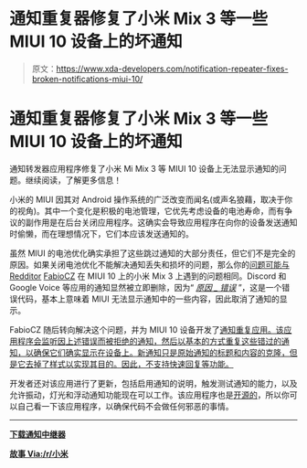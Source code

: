 # 通知重复器修复了小米 Mix 3 等一些 MIUI 10 设备上的坏通知

> 原文：<https://www.xda-developers.com/notification-repeater-fixes-broken-notifications-miui-10/>

# 通知重复器修复了小米 Mix 3 等一些 MIUI 10 设备上的坏通知

通知转发器应用程序修复了小米 Mi Mix 3 等 MIUI 10 设备上无法显示通知的问题。继续阅读，了解更多信息！

小米的 MIUI 因其对 Android 操作系统的广泛改变而闻名(或声名狼藉，取决于你的视角)。其中一个变化是积极的电池管理，它优先考虑设备的电池寿命，而有争议的副作用是在后台关闭应用程序。这确实会导致应用程序在向你的设备发送通知时偷懒，而在理想情况下，它们本应该发送通知的。

虽然 MIUI 的电池优化确实承担了这些跳过通知的大部分责任，但它们不是完全的原因。如果关闭电池优化不能解决通知丢失和损坏的问题，那么你的[问题可能与 Redditor](https://www.reddit.com/r/Xiaomi/comments/agh1ca/short_investigation_into_broken_notifications_on/) [FabioCZ](https://www.reddit.com/user/FabioCZ) 在 MIUI 10 上的小米 Mix 3 上遇到的问题相同。Discord 和 Google Voice 等应用的通知显然被立即删除，因为“ [*原因 _ 错误*](https://developer.android.com/reference/android/service/notification/NotificationListenerService#REASON_ERROR) ”，这是一个错误代码，基本上意味着 MIUI 无法显示通知中的一些内容，因此取消了通知的显示。

FabioCZ 随后转向解决这个问题，并为 MIUI 10 设备开发了[通知重复应用。该应用程序会监听因上述错误而被拒绝的通知，然后以基本的方式重复这些错过的通知，以确保它们确实显示在设备上。新通知只是原始通知的标题和内容的克隆，但是它去掉了样式以实现其目的。因此，不支持快速回复等功能。](https://www.reddit.com/r/Xiaomi/comments/ai46ke/update_miui_10_notification_repeater_new_version/)

开发者还对该应用进行了更新，包括启用通知的说明，触发测试通知的能力，以及允许振动，灯光和浮动通知功能现在可以工作。该应用程序也是[开源的](https://github.com/FabioCZ/NotificationRepeater)，所以你可以自己看一下该应用程序，以确保代码不会做任何邪恶的事情。

* * *

[**下载通知中继器**](https://github.com/FabioCZ/NotificationRepeater/releases/)

[**故事 Via:/r/小米**](https://www.reddit.com/r/Xiaomi/comments/ai46ke/update_miui_10_notification_repeater_new_version/)
